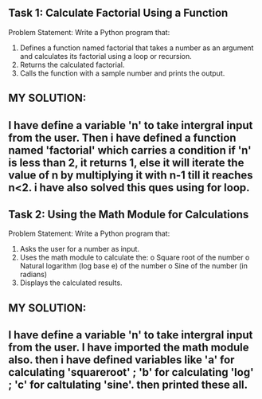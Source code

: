 Task 1: Calculate Factorial Using a Function 
-
Problem Statement: Write a Python program that:
1.   Defines a function named factorial that takes a number as an argument and calculates its factorial using a loop or recursion.
2.   Returns the calculated factorial.
3.   Calls the function with a sample number and prints the output.

MY SOLUTION:
------------
I have define a variable 'n' to take intergral input from the user.
Then i have defined a function named 'factorial' which carries a condition if 'n' is less than 2, it returns 1, else it will iterate the value of n by multiplying it with n-1 till it reaches n<2.
i have also solved this ques using for loop.
-------------------------------------------------------------------------------------------------------------------------------------------------------------------------------------------------------------

Task 2: Using the Math Module for Calculations
 -
Problem Statement: Write a Python program that:
1.   Asks the user for a number as input.
2.   Uses the math module to calculate the:
o   Square root of the number
o   Natural logarithm (log base e) of the number
o   Sine of the number (in radians)
3.   Displays the calculated results.


MY SOLUTION:
-----------
I have define a variable 'n' to take intergral input from the user. I have imported the math module also.
then i have defined variables like 'a' for calculating 'squareroot' ; 'b' for calculating 'log' ; 'c' for caltulating 'sine'.
then printed these all.
------------------------------------------------------------------------------------------------------------------------------------------------------------------------------
